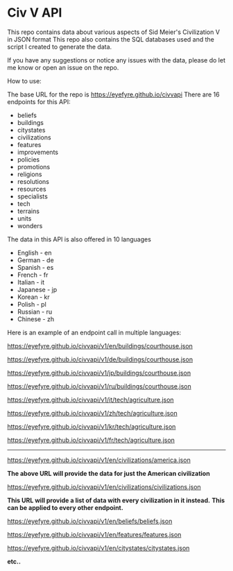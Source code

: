 # Civ V API

This repo contains data about various aspects of Sid Meier's Civilization V in JSON format
This repo also contains the SQL databases used and the script I created to generate the data.

If you have any suggestions or notice any issues with the data, please do let me know or open an issue on the repo.

How to use:

The base URL for the repo is https://eyefyre.github.io/civvapi
There are 16 endpoints for this API:
* beliefs
* buildings
* citystates
* civilizations
* features
* improvements
* policies
* promotions
* religions
* resolutions
* resources
* specialists
* tech
* terrains
* units
* wonders

The data in this API is also offered in 10 languages
* English - en
* German - de
* Spanish - es
* French - fr
* Italian - it
* Japanese - jp
* Korean - kr
* Polish - pl
* Russian - ru
* Chinese - zh

Here is an example of an endpoint call in multiple languages:

https://eyefyre.github.io/civvapi/v1/en/buildings/courthouse.json


https://eyefyre.github.io/civvapi/v1/de/buildings/courthouse.json

https://eyefyre.github.io/civvapi/v1/jp/buildings/courthouse.json

https://eyefyre.github.io/civvapi/v1/ru/buildings/courthouse.json

https://eyefyre.github.io/civvapi/v1/it/tech/agriculture.json

https://eyefyre.github.io/civvapi/v1/zh/tech/agriculture.json

https://eyefyre.github.io/civvapi/v1/kr/tech/agriculture.json

https://eyefyre.github.io/civvapi/v1/fr/tech/agriculture.json



---

https://eyefyre.github.io/civvapi/v1/en/civilizations/america.json

**The above URL will provide the data for just the American civilization**

https://eyefyre.github.io/civvapi/v1/en/civilizations/civilizations.json

**This URL will provide a list of data with every civilization in it instead.**
**This can be applied to every other endpoint.**

https://eyefyre.github.io/civvapi/v1/en/beliefs/beliefs.json

https://eyefyre.github.io/civvapi/v1/en/features/features.json

https://eyefyre.github.io/civvapi/v1/en/citystates/citystates.json

**etc..**


